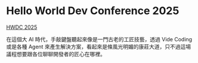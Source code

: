 # Hello World Dev Conference 2025

[HWDC 2025](https://hwdc.ithome.com.tw/2025/)

在這個大 AI 時代，手敲鍵盤聽起來像是一門古老的工匠技藝，透過 Vide Coding 或是各種 Agent 來產生解決方案，看起來是條風光明媚的康莊大道，只不過這場議程想要跟各位聊聊開發者的匠心在哪裡。
